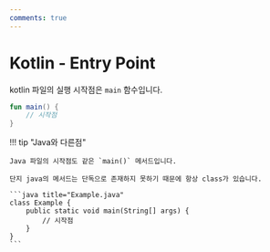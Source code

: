 ```yaml
---
comments: true
---
```


# Kotlin - Entry Point

kotlin 파일의 실행 시작점은 `main` 함수입니다.

```kotlin
fun main() {
    // 시작점
}
```

!!! tip "Java와 다른점"

    Java 파일의 시작점도 같은 `main()` 메서드입니다.

    단지 java의 메서드는 단독으로 존재하지 못하기 때문에 항상 class가 있습니다.

    ```java title="Example.java"
    class Example {
        public static void main(String[] args) {
            // 시작점
        }
    }
    ```
